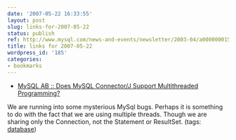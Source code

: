 ```yaml
---
date: '2007-05-22 16:33:55'
layout: post
slug: links-for-2007-05-22
status: publish
ref: http://www.mysql.com/news-and-events/newsletter/2003-04/a0000000154.html
title: links for 2007-05-22
wordpress_id: '185'
categories:
- bookmarks
---
```




  * [MySQL AB :: Does MySQL Connector/J Support Multithreaded Programming?](http://www.mysql.com/news-and-events/newsletter/2003-04/a0000000154.html)




We are running into some mysterious MySql bugs.  Perhaps it is something to do with the fact that we are using multiple threads.  Though we are sharing only the Connection, not the Statement or ResultSet. (tags: [database](http://del.icio.us/eob/database))






